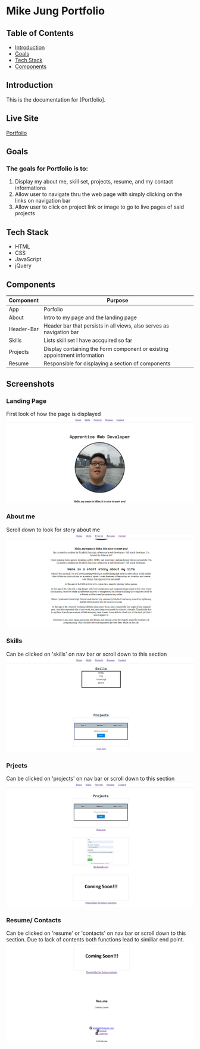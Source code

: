 # Mike Jung Portfolio

## Table of Contents
- [Introduction](#introduction)
- [Goals](#goals)
- [Tech Stack](#tech-stack)
- [Components](#components)

## Introduction
This is the documentation for [Portfolio].

## Live Site
[Portfolio](https://mikejung90.github.io/Portfolio/ "Portfolio")

## Goals
### The goals for Portfolio is to:
1) Display my about me, skill set, projects, resume, and my contact informations
2) Allow user to navigate thru the web page with simply clicking on the links on navigation bar
3) Allow user to click on project link or image to go to live pages of said projects


## Tech Stack
* HTML
* CSS
* JavaScript
* jQuery

## Components
Component | Purpose |
--- | --- |
App | Porfolio |
About | Intro to my page and the landing page |
Header-Bar | Header bar that persists in all views, also serves as navigation bar |
Skills | Lists skill set I have accquired so far |
Projects | Display containing the Form component or existing appointment information |
Resume | Responsible for displaying a section of components |

## Screenshots
### Landing Page
First look of how the page is displayed
![alt text](screenshots/firstlook.png)

### About me
Scroll down to look for story about me
![alt text](screenshots/aboutme.png)

### Skills
Can be clicked on 'skills' on nav bar or scroll down to this section
![alt text](screenshots/skills.png)

### Prjects
Can be clicked on 'projects' on nav bar or scroll down to this section
![alt text](screenshots/projects.png)

### Resume/ Contacts
Can be clicked on 'resume' or 'contacts' on nav bar or scroll down to this section. Due to lack of contents both functions lead to similiar end point.
![alt text](screenshots/endpage.png)